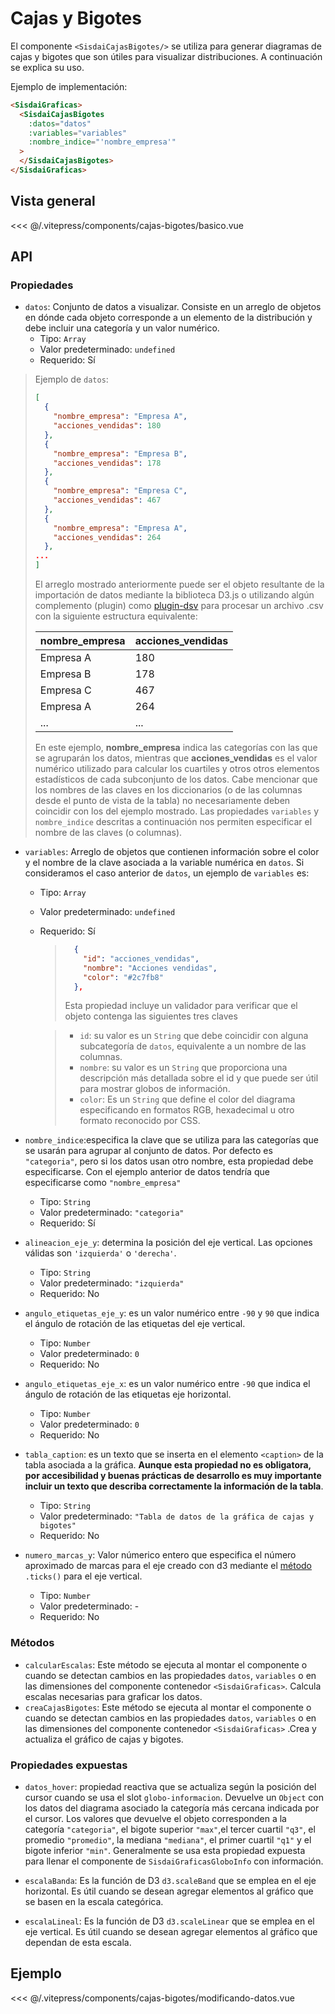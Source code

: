 <script setup>
    import Basico from "../../.vitepress/components/cajas-bigotes/basico.vue";
    import ModificandoDatos from "../../.vitepress/components/cajas-bigotes/modificando-datos.vue";
</script>

# Cajas y Bigotes

El componente `<SisdaiCajasBigotes/>` se utiliza para generar diagramas de cajas y bigotes que son útiles para visualizar distribuciones. A continuación se explica su uso.

Ejemplo de implementación:

```html
<SisdaiGraficas>
  <SisdaiCajasBigotes
    :datos="datos"
    :variables="variables"
    :nombre_indice="'nombre_empresa'"
  >
  </SisdaiCajasBigotes>
</SisdaiGraficas>
```

## Vista general

<Basico/>
<<< @/.vitepress/components/cajas-bigotes/basico.vue

## API

### Propiedades

- `datos`: Conjunto de datos a visualizar. Consiste en un arreglo de objetos en dónde cada objeto corresponde a un elemento de la distribución y debe incluir una categoría y un valor numérico.
  - Tipo: `Array`
  - Valor predeterminado: `undefined`
  - Requerido: Sí

> Ejemplo de `datos`:
>
> ```json
> [
>   {
>     "nombre_empresa": "Empresa A",
>     "acciones_vendidas": 180
>   },
>   {
>     "nombre_empresa": "Empresa B",
>     "acciones_vendidas": 178
>   },
>   {
>     "nombre_empresa": "Empresa C",
>     "acciones_vendidas": 467
>   },
>   {
>     "nombre_empresa": "Empresa A",
>     "acciones_vendidas": 264
>   },
> ...
> ]
> ```
>
> El arreglo mostrado anteriormente puede ser el objeto resultante de la importación de datos mediante la biblioteca D3.js o utilizando algún complemento (plugin) como [plugin-dsv](https://www.npmjs.com/package/@rollup/plugin-dsv) para procesar un archivo .csv con la siguiente estructura equivalente:
>
> <table>
> <thead>
> <tr>
> <th>nombre_empresa</th>
> <th>acciones_vendidas</th>
> </tr>
> </thead>
> <tbody>
> <tr>
> <td>Empresa A</td>
> <td>180</td>
> </tr>
> <tr>
> <td>Empresa B</td>
> <td>178</td>
> </tr>
> <tr>
> <td>Empresa C</td>
> <td>467</td>
> </tr>
> <tr>
> <td>Empresa A</td>
> <td>264</td>
> </tr>
> <tr>
> <td>...</td>
> <td>...</td>
> </tr>
>
> </tbody>
> </table>
>
> En este ejemplo, **nombre_empresa** indica las categorías con las que se agruparán los datos, mientras que **acciones_vendidas** es el valor numérico utilizado para calcular los cuartiles y otros otros elementos estadísticos de cada subconjunto de los datos. Cabe mencionar que los nombres de las claves en los diccionarios (o de las columnas desde el punto de vista de la tabla) no necesariamente deben coincidir con los del ejemplo mostrado. Las propiedades `variables` y `nombre_indice` descritas a continuación nos permiten especificar el nombre de las claves (o columnas).

- `variables`: Arreglo de objetos que contienen información sobre el color y el nombre de la clave asociada a la variable numérica en `datos`. Si consideramos el caso anterior de `datos`, un ejemplo de `variables` es:

  - Tipo: `Array`
  - Valor predeterminado: `undefined`
  - Requerido: Sí

    > ```json
    >   {
    >     "id": "acciones_vendidas",
    >     "nombre": "Acciones vendidas",
    >     "color": "#2c7fb8"
    >   },
    > ```
    >
    > Esta propiedad incluye un validador para verificar que el objeto contenga las siguientes tres claves

    > - `id`: su valor es un `String` que debe coincidir con alguna subcategoría de `datos`, equivalente a un nombre de las columnas.
    > - `nombre`: su valor es un `String` que proporciona una descripción más detallada sobre el id y que puede ser útil para mostrar globos de información.
    > - `color`: Es un `String` que define el color del diagrama especificando en formatos RGB, hexadecimal u otro formato reconocido por CSS.

- `nombre_indice`:especifica la clave que se utiliza para las categorías que se usarán para agrupar al conjunto de datos. Por defecto es `"categoria"`, pero si los datos usan otro nombre, esta propiedad debe especificarse. Con el ejemplo anterior de datos tendría que especificarse como `"nombre_empresa"`
  - Tipo: `String`
  - Valor predeterminado: `"categoria"`
  - Requerido: Sí
- `alineacion_eje_y`: determina la posición del eje vertical. Las opciones válidas son `'izquierda'` o `'derecha'`.
  - Tipo: `String`
  - Valor predeterminado: `"izquierda"`
  - Requerido: No
- `angulo_etiquetas_eje_y`: es un valor numérico entre `-90` y `90` que indica el ángulo de rotación de las etiquetas del eje vertical.
  - Tipo: `Number`
  - Valor predeterminado: `0`
  - Requerido: No
- `angulo_etiquetas_eje_x`: es un valor numérico entre `-90` que indica el ángulo de rotación de las etiquetas eje horizontal.
  - Tipo: `Number`
  - Valor predeterminado: `0`
  - Requerido: No
- `tabla_caption`: es un texto que se inserta en el elemento `<caption>` de la tabla asociada a la gráfica. **Aunque esta propiedad no es obligatora, por accesibilidad y buenas prácticas de desarrollo es muy importante incluir un texto que describa correctamente la información de la tabla**.

  - Tipo: `String`
  - Valor predeterminado: `"Tabla de datos de la gráfica de cajas y bigotes"`
  - Requerido: No

- `numero_marcas_y`: Valor númerico entero que especifica el número aproximado de marcas para el eje creado con d3 mediante el [método](https://d3js.org/d3-axis) `.ticks()` para el eje vertical.
  - Tipo: `Number`
  - Valor predeterminado: -
  - Requerido: No

### Métodos

- `calcularEscalas`: Este método se ejecuta al montar el componente o cuando se detectan cambios en las propiedades `datos`, `variables` o en las dimensiones del componente contenedor `<SisdaiGraficas>`. Calcula escalas necesarias para graficar los datos.
- `creaCajasBigotes`: Este método se ejecuta al montar el componente o cuando se detectan cambios en las propiedades `datos`, `variables` o en las dimensiones del componente contenedor `<SisdaiGraficas>` .Crea y actualiza el gráfico de cajas y bigotes.

### Propiedades expuestas

- `datos_hover`: propiedad reactiva que se actualiza según la posición del cursor cuando se usa el slot `globo-informacion`. Devuelve un `Object` con los datos del diagrama asociado la categoría más cercana indicada por el cursor. Los valores que devuelve el objeto corresponden a la categoría `"categoria"`, el bigote superior `"max"`,el tercer cuartil `"q3"`, el promedio `"promedio"`, la mediana `"mediana"`, el primer cuartil `"q1"` y el bigote inferior `"min"`. Generalmente se usa esta propiedad expuesta para llenar el componente de `SisdaiGraficasGloboInfo` con información.

- `escalaBanda`: Es la función de D3 `d3.scaleBand` que se emplea en el eje horizontal. Es útil cuando se desean agregar elementos al gráfico que se basen en la escala categórica.

- `escalaLineal`: Es la función de D3 `d3.scaleLinear` que se emplea en el eje vertical. Es útil cuando se desean agregar elementos al gráfico que dependan de esta escala.

## Ejemplo

<ModificandoDatos/>
<<< @/.vitepress/components/cajas-bigotes/modificando-datos.vue
